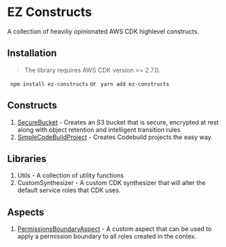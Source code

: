 # EZ Constructs 
A collection of heaviliy opinionated AWS CDK highlevel constructs.

## Installation
> The library requires AWS CDK version >= 2.7.0.

` npm install ez-constructs` or ` yarn add ez-constructs`

## Constructs
1. [SecureBucket](src/secure-bucket) - Creates an S3 bucket that is secure, encrypted at rest along with object retention and intelligent transition rules
2. [SimpleCodeBuildProject](src/codebuild-ci) - Creates Codebuild projects the easy way. 

## Libraries
1. Utils - A collection of utility functions
2. CustomSynthesizer - A custom CDK synthesizer that will alter the default service roles that CDK uses. 

## Aspects
1. [PermissionsBoundaryAspect](src/aspects) - A custom aspect that can be used to apply a permission boundary to all roles created in the contex. 